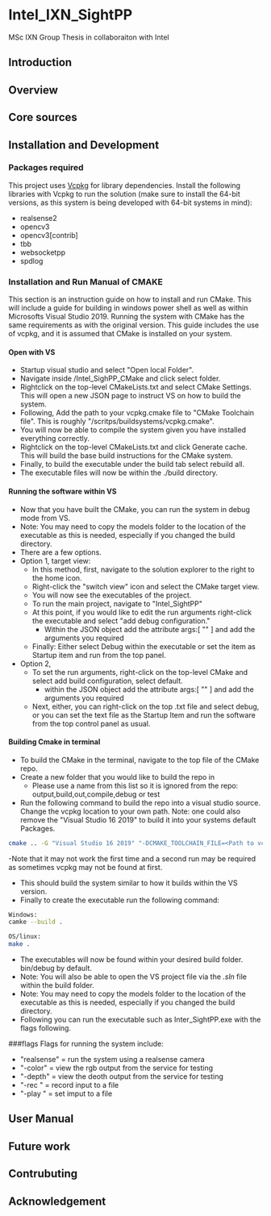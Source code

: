 # Intel_IXN_SightPP
MSc IXN Group Thesis in collaboraiton with Intel
## Introduction
## Overview
## Core sources

## Installation and Development
### Packages required
This project uses [Vcpkg](https://github.com/Microsoft/vcpkg) for library dependencies. Install the following libraries with Vcpkg to run the solution (make sure to install the 64-bit versions, as this system is being developed with 64-bit systems in mind):

* realsense2
* opencv3
* opencv3[contrib]
* tbb
* websocketpp
* spdlog


### Installation and Run Manual of CMAKE
This section is an instruction guide on how to install and run CMake. This will include a guide for building in windows power shell as well as within Microsofts Visual Studio 2019. Running the system with CMake has the same requirements as with the original version. This guide includes the use of vcpkg, and it is assumed that CMake is installed on your system.

#### Open with VS
- Startup visual studio and select "Open local Folder".
- Navigate inside /Intel_SighPP_CMake and click select folder.
- Rightclick on the top-level CMakeLists.txt and select CMake Settings. This will open a new JSON page to instruct VS on how to build the system.
- Following, Add the path to your vcpkg.cmake file to "CMake Toolchain file". This is roughly "<vcpkg path>/scritps/buildsystems/vcpkg.cmake".
- You will now be able to compile the system given you have installed everything correctly.
- Rightclick on the top-level CMakeLists.txt and click Generate cache. This will build the base build instructions for the CMake system.
- Finally, to build the executable under the build tab select rebuild all.
- The executable files will now be within the ./build directory.

#### Running the software within VS
- Now that you have built the CMake, you can run the system in debug mode from VS.
- Note: You may need to copy the models folder to the location of the executable as this is needed, especially if you changed the build directory.
- There are a few options.
- Option 1, target view:
  - In this method, first, navigate to the solution explorer to the right to the home icon.
  - Right-click the "switch view" icon and select the CMake target view.
  - You will now see the executables of the project.
  - To run the main project, navigate to "Intel_SightPP"
  - At this point, if you would like to edit the run arguments right-click the executable and select "add debug configuration."
    - Within the JSON object add the attribute args:[ \"\" ] and add the arguments you required
  - Finally: Either select Debug within the executable or set the item as Startup item and run from the top panel.
- Option 2,
  - To set the run arguments, right-click on the top-level CMake and select add build configuration, select default.
    - within the JSON object add the attribute args:[ \"\" ] and add the arguments you required
  -  Next, either, you can right-click on the top .txt file and select debug, or you can set the text file as the Startup Item and run the software from the top control panel as usual.

#### Building Cmake in terminal
- To build the CMake in the terminal, navigate to the top file of the CMake repo.
- Create a new folder that you would like to build the repo in
  - Please use a name from this list so it is ignored from the repo: output,build,out,compile,debug or test
- Run the following command to build the repo into a visual studio source. Change the vcpkg location to your own path. Note: one could also remove the "Visual Studio 16 2019" to build it into your systems default Packages.
```bash
cmake .. -G "Visual Studio 16 2019" "-DCMAKE_TOOLCHAIN_FILE=<Path to vcpkg>/vcpkg/scripts/buildsystems/vcpkg.cmake"
```
-Note that it may not work the first time and a second run may be required as sometimes vcpkg may not be found at first.
- This should build the system similar to how it builds within the VS version.
- Finally to create the executable run the following command:
```bash
Windows:
camke --build .
```
```bash
OS/linux:
make .
```
- The executables will now be found within your desired build folder. bin/debug by default.
- Note: You will also be able to open the VS project file via the *.sln* file within the build folder.
- Note: You may need to copy the models folder to the location of the executable as this is needed, especially if you changed the build directory.
- Following you can run the executable such as Inter_SightPP.exe with the flags following.

###flags
Flags for running the system include:
- "realsense" = run the system using a realsense camera
- "-color" = view the rgb output from the service for testing
- "-depth" = view the deoth output from the service for testing
- "-rec <filename>" = record input to a file
- "-play <filename>" = set imput to a file
## User Manual
## Future work
## Contrubuting
## Acknowledgement
